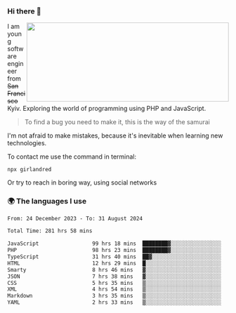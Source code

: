 ### Hi there 👋  

<img align='right' src="https://github-readme-stats.vercel.app/api?username=girlandred&count_private=true&show_icons=true&include_all_commits=true&hide_rank=true&hide_title=true&theme=buefy&card_width=300" width=460 height=180>


I am young software engineer from ~~San Francisco~~ Kyiv. Exploring the world of programming using PHP and JavaScript.


> To find a bug you need to make it, this is the way of the samurai



I'm not afraid to make mistakes, because it's inevitable when learning new technologies.

To contact me use the command in terminal:

```
npx girlandred
```

Or try to reach in boring way, using social networks


### 🌍 The languages I use

<!--START_SECTION:waka-->

```txt
From: 24 December 2023 - To: 31 August 2024

Total Time: 281 hrs 58 mins

JavaScript                 99 hrs 18 mins  ████████▓░░░░░░░░░░░░░░░░   35.21 %
PHP                        98 hrs 23 mins  ████████▓░░░░░░░░░░░░░░░░   34.89 %
TypeScript                 31 hrs 40 mins  ██▓░░░░░░░░░░░░░░░░░░░░░░   11.23 %
HTML                       12 hrs 29 mins  █░░░░░░░░░░░░░░░░░░░░░░░░   04.43 %
Smarty                     8 hrs 46 mins   ▓░░░░░░░░░░░░░░░░░░░░░░░░   03.11 %
JSON                       7 hrs 38 mins   ▓░░░░░░░░░░░░░░░░░░░░░░░░   02.71 %
CSS                        5 hrs 35 mins   ▒░░░░░░░░░░░░░░░░░░░░░░░░   01.99 %
XML                        4 hrs 54 mins   ▒░░░░░░░░░░░░░░░░░░░░░░░░   01.74 %
Markdown                   3 hrs 35 mins   ▒░░░░░░░░░░░░░░░░░░░░░░░░   01.28 %
YAML                       2 hrs 33 mins   ▒░░░░░░░░░░░░░░░░░░░░░░░░   00.91 %
```

<!--END_SECTION:waka-->
